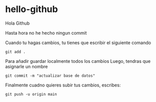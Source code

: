 # hello-github

Hola Github

Hasta hora no he hecho ningun commit

Cuando tu hagas cambios, tu tienes que escribir el siguiente comando

```shell
git add .
```

Para añadir guardar localmente todos los cambios
Luego, tendras que asignarle un nombre

```shell
git commit -m "actualizar base de datos"
```


Finalmente cuadno quieres subir tus cambios, escribes:

```shell
git push -u origin main
```
